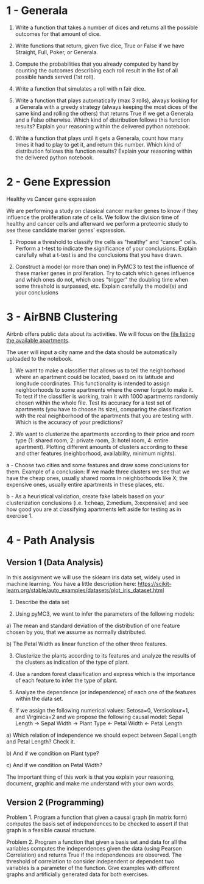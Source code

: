
# 1 - Generala

1. Write a function that takes a number of dices and returns all the possible outcomes
for that amount of dice.

2. Write functions that return, given five dice, True or False if we have Straight, Full,
Poker, or Generala.

3. Compute the probabilities that you already computed by hand by counting the
outcomes describing each roll result in the list of all possible hands served (1st roll).

4. Write a function that simulates a roll with n fair dice.

5. Write a function that plays automatically (max 3 rolls), always looking for a Generala
with a greedy strategy (always keeping the most dices of the same kind and rolling
the others) that returns True if we get a Generala and a False otherwise. Which kind
of distribution follows this function results? Explain your reasoning within the
delivered python notebook.

6. Write a function that plays until it gets a Generala, count how many times it had to
play to get it, and return this number. Which kind of distribution follows this function
results? Explain your reasoning within the delivered python notebook.

# 2 - Gene Expression 

Healthy vs Cancer gene expression

We are performing a study on classical cancer marker genes to know if they influence the
proliferation rate of cells. We follow the division time of healthy and cancer cells and
afterward we perform a proteomic study to see these candidate marker genes' expression.

1. Propose a threshold to classify the cells as "healthy" and "cancer" cells. Perform a t-test to
indicate the significance of your conclusions. Explain carefully what a t-test is and the
conclusions that you have drawn.

2. Construct a model (or more than one) in PyMC3 to test the influence of these marker
genes in proliferation. Try to catch which genes influence and which ones do not, which ones
"trigger" the doubling time when some threshold is surpassed, etc. Explain carefully the
model(s) and your conclusions

# 3 - AirBNB Clustering

Airbnb offers public data about its activities. We will focus on the [file listing the available
apartments](http://insideairbnb.com/get-the-data/).

The user will input a city name and the data should be automatically uploaded to the
notebook.

1) We want to make a classifier that allows us to tell the neighborhood where an apartment
could be located, based on its latitude and longitude coordinates. This functionality is
intended to assign neighborhoods to some apartments where the owner forgot to make it.
To test if the classifier is working, train it with 1000 apartments randomly chosen within the
whole file. Test its accuracy for a test set of apartments (you have to choose its size),
comparing the classification with the real neighborhood of the apartments that you are
testing with. Which is the accuracy of your predictions?

2) We want to clusterize the apartments according to their price and room type (1: shared
room, 2: private room, 3: hotel room, 4: entire apartment). Plotting different amounts of
clusters according to these and other features (neighborhood, availability, minimum nights).

a - Choose two cities and some features and draw some conclusions for them.
Example of a conclusion: If we made three clusters we see that we have the cheap ones,
usually shared rooms in neighborhoods like X; the expensive ones, usually entire
apartments in these places, etc.

b - As a heuristical validation, create fake labels based on your clusterization conclusions
(i.e. 1:cheap, 2:medium, 3:expensive) and see how good you are at classifying apartments
left aside for testing as in exercise 1.

# 4 - Path Analysis

## Version 1 (Data Analysis)

In this assignment we will use the sklearn iris data set, widely used in machine learning. You
have a little description here:
https://scikit-learn.org/stable/auto_examples/datasets/plot_iris_dataset.html

1) Describe the data set

2) Using pyMC3, we want to infer the parameters of the following models:

a) The mean and standard deviation of the distribution of one feature chosen by
you, that we assume as normally distributed.

b) The Petal Width as linear function of the other three features.

3) Clusterize the plants according to its features and analyze the results of the clusters
as indication of the type of plant.

4) Use a random forest classification and express which is the importance of each
feature to infer the type of plant.

5) Analyze the dependence (or independence) of each one of the features within the
data set.

6) If we assign the following numerical values: Setosa=0, Versicolour=1, and
Virginica=2 and we propose the following causal model:
Sepal Length -> Sepal Width -> Plant Type <- Petal Width <- Petal Length

a) Which relation of independence we should expect between Sepal Length and
Petal Length? Check it.

b) And if we condition on Plant type?

c) And if we condition on Petal Width?

The important thing of this work is that you explain your reasoning, document, graphic
and make me understand with your own words.

## Version 2 (Programming)

Problem 1. Program a function that given a causal graph (in matrix form) computes the
basis set of independences to be checked to assert if that graph is a feasible causal
structure.

Problem 2. Program a function that given a basis set and data for all the variables computes
the independences given the data (using Pearson Correlation) and returns True if the
independences are observed. The threshold of correlation to consider independent or
dependent two variables is a parameter of the function.
Give examples with different graphs and artificially generated data for both exercises.

